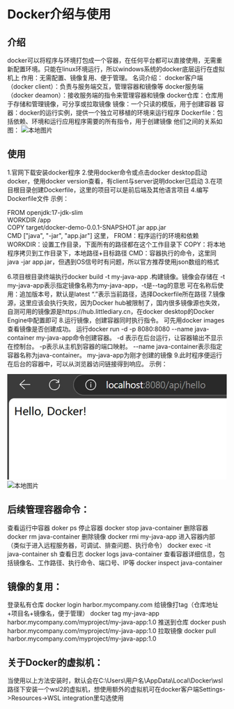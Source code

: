 # Docker介绍与使用

## 介绍
docker可以将程序与环境打包成一个容器，在任何平台都可以直接使用，无需重新配置环境。只能在linux环境运行，所以windows系统的docker底层运行在虚拟机上
作用：无需配置、镜像复用、便于管理。
名词介绍：
docker客户端（docker client）：负责与服务端交互，管理容器和镜像等
docker服务端（docker deamon）：接收服务端的指令来管理容器和镜像
docker仓库：仓库用于存储和管理镜像，可分享或拉取镜像
镜像：一个只读的模版，用于创建容器
容器：docker的运行实例，提供一个独立可移植的环境来运行程序
Dockerfile：包括依赖、环境和运行应用程序需要的所有指令，用于创建镜像
他们之间的关系如图：
![本地图片](../images/dockerview.jpg)

## 使用
1.官网下载安装docker程序
2.使用docker命令或点击docker desktop启动docker，使用docker version查看，有client与server说明docker已启动
3.在项目根目录创建Dockerfile，这里的项目可以是前后端及其他语言项目
4.编写Dockerfile文件
示例：

FROM openjdk:17-jdk-slim  
WORKDIR /app  
COPY target/docker-demo-0.0.1-SNAPSHOT.jar app.jar  
CMD ["java", "-jar", "app.jar"]
这里，
	FROM：程序运行的环境和依赖
	WORKDIR：设置工作目录，下面所有的路径都在这个工作目录下
	COPY：将本地程序拷贝到工作目录下，本地路径+目标路径
	CMD：容器执行的命令，这里同java -jar app.jar，但遇到OS信号时有问题，所以官方推荐使用json数组的格式

6.项目根目录终端执行docker build -t my-java-app .构建镜像。镜像会存储在
	 -t my-java-app表示指定镜像名称为my-java-app，-t是--tag的意思
	可在名称后使用：追加版本号，默认是latest
	“.”表示当前路径，选择Dockerfile所在路径
7.镜像源，这里应该会执行失败，因为Docker hub被限制了，国内很多镜像源也失效，自测可用的镜像源是https://hub.littlediary.cn，在docker desktop的Docker Engine中配置即可
8.运行镜像，创建容器同时执行指令。
可先用docker images查看镜像是否创建成功。
运行docker run -d -p 8080:8080 --name java-container my-java-app命令创建容器。
	-d 表示在后台运行，让容器输出不显示在控制台。
	-p表示从主机到容器的端口映射。
	--name java-container表示指定容器名称为java-container。
	my-java-app为刚才创建的镜像
9.此时程序便运行在后台的容器中，可以从浏览器访问链接得到响应。
示例：

![本地图片](../images/dockerdemo.jpg)
![本地图片](E:\JAVAcode\图片\dockerdemo.jpg)
## 后续管理容器命令：
查看运行中容器
doker ps
停止容器
docker stop java-container
删除容器
docker rm java-container
删除镜像
docker rmi my-java-app
进入容器内部（类似于进入远程服务器，可调试、排查问题、执行命令）
docker exec -it java-container sh
查看日志
docker logs java-container
查看容器详细信息，包括镜像名、工作路径、执行命令、端口号、IP等
docker inspect java-container

## 镜像的复用：
登录私有仓库
docker login harbor.mycompany.com
给镜像打tag（仓库地址+项目名+镜像名，便于管理）
docker tag my-java-app harbor.mycompany.com/myproject/my-java-app:1.0
推送到仓库
docker push harbor.mycompany.com/myproject/my-java-app:1.0
拉取镜像
docker pull harbor.mycompany.com/myproject/my-java-app:1.0

## 关于Docker的虚拟机：
当使用以上方法安装时，默认会在C:\Users\用户名\AppData\Local\Docker\wsl路径下安装一个wsl2的虚拟机，想使用额外的虚拟机可在docker客户端Settings->Resources->WSL integration里勾选使用
